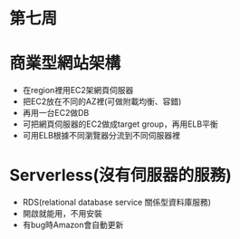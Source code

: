 # 第七周
# 商業型網站架構
* 在region裡用EC2架網頁伺服器
* 把EC2放在不同的AZ裡(可做附載均衡、容錯)
* 再用一台EC2做DB
* 可把網頁伺服器的EC2做成target group，再用ELB平衡
* 可用ELB根據不同瀏覽器分流到不同伺服器裡
# Serverless(沒有伺服器的服務)
* RDS(relational database service 關係型資料庫服務)
* 開啟就能用，不用安裝
* 有bug時Amazon會自動更新

